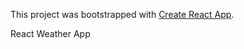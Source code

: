 This project was bootstrapped with [Create React App](https://github.com/facebook/create-react-app).

React Weather App
